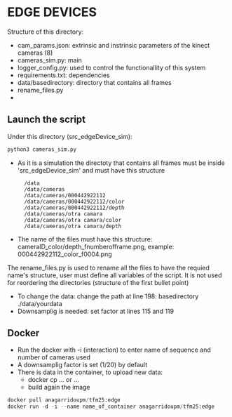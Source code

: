 # EDGE DEVICES
Structure of this directory:
- cam_params.json: extrinsic and instrinsic parameters of the kinect cameras (8)
- cameras_sim.py: main
- logger_config.py: used to control the functionallity of this system 
- requirements.txt: dependencies
- data/basedirectory: directory that contains all frames 
- rename_files.py
- 
## Launch the script 
Under this directory (src_edgeDevice_sim): 
```python
python3 cameras_sim.py
```
- As it is a simulation the directoty that contains all frames must be inside 'src_edgeDevice_sim' and must have this structure

        /data
        /data/cameras
        /data/cameras/000442922112   
        /data/cameras/000442922112/color
        /data/cameras/000442922112/depth
        /data/cameras/otra camara  
        /data/cameras/otra camara/color
        /data/cameras/otra camara/depth

- The name of the files must have this structure: 
cameraID_color/depth_fnumberofframe.png, example: 000442922112_color_f0004.png

The rename_files.py is used to rename all the files to have the requied name's structure, user must define all variables of the script. It is not used for reordering the directories (structure of the first bullet point)
- To change the data: change the path at line 198: basedirectory ./data/yourdata
- Downsamplig is needed: set factor at lines 115 and 119

## Docker 
- Run the docker with -i (interaction) to enter name of sequence and number of cameras used 
- A downsamplig factor is set (1/20) by default
- There is data in the container, to upload new data:
    - docker cp ... or ...
    - build again the image 

```python
docker pull anagarridoupm/tfm25:edge
docker run -d -i --name name_of_container anagarridoupm/tfm25:edge
```